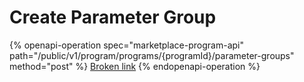 # Create Parameter Group

{% openapi-operation spec="marketplace-program-api" path="/public/v1/program/programs/{programId}/parameter-groups" method="post" %}
[Broken link](broken-reference)
{% endopenapi-operation %}
